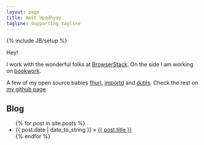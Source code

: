 ```yaml
---
layout: page
title: Amit Upadhyay
tagline: Supporting tagline
---
```

{% include JB/setup %}

Hey!

I work with the wonderful folks at [BrowserStack](http://www.browserstack.com).
On the side I am working on [bookwork](http://www.bookwork.in).

A few of my open source babies [fhurl](http://packages.python.org/fhurl/),
[importd](http://github.com/amitu/importd) and
[dutils](http://packages.python.org/dutils/). Check the rest on [my github
page](http://github.com/amitu).

## Blog

<ul class="posts">
  {% for post in site.posts %}
    <li><span>{{ post.date | date_to_string }}</span> &raquo; <a href="{{ BASE_PATH }}{{ post.url }}/">{{ post.title }}</a></li>
  {% endfor %}
</ul>

